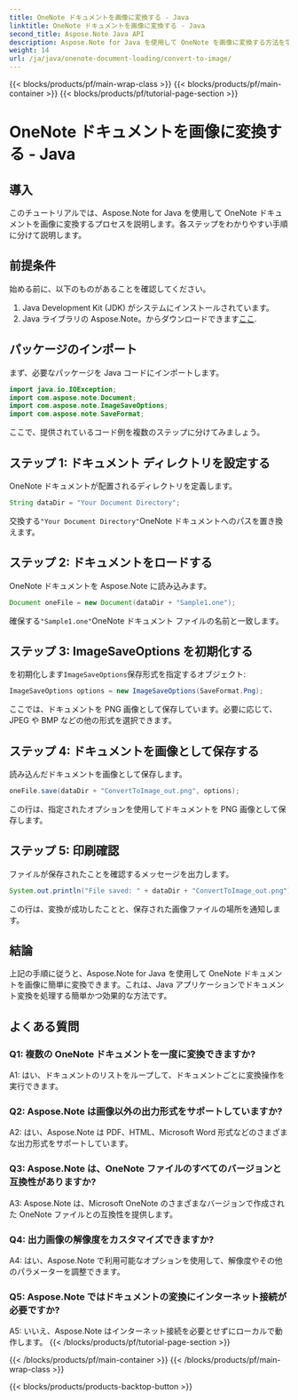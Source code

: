 ```yaml
---
title: OneNote ドキュメントを画像に変換する - Java
linktitle: OneNote ドキュメントを画像に変換する - Java
second_title: Aspose.Note Java API
description: Aspose.Note for Java を使用して OneNote を画像に変換する方法を学びます。簡単な手順に従い、ドキュメントをロードし、オプションを初期化し、PNG として保存します。
weight: 14
url: /ja/java/onenote-document-loading/convert-to-image/
---
```


{{< blocks/products/pf/main-wrap-class >}}
{{< blocks/products/pf/main-container >}}
{{< blocks/products/pf/tutorial-page-section >}}

# OneNote ドキュメントを画像に変換する - Java

## 導入

このチュートリアルでは、Aspose.Note for Java を使用して OneNote ドキュメントを画像に変換するプロセスを説明します。各ステップをわかりやすい手順に分けて説明します。

## 前提条件

始める前に、以下のものがあることを確認してください。

1. Java Development Kit (JDK) がシステムにインストールされています。
2.  Java ライブラリの Aspose.Note。からダウンロードできます[ここ](https://releases.aspose.com/note/java/).

## パッケージのインポート

まず、必要なパッケージを Java コードにインポートします。

```java
import java.io.IOException;
import com.aspose.note.Document;
import com.aspose.note.ImageSaveOptions;
import com.aspose.note.SaveFormat;
```

ここで、提供されているコード例を複数のステップに分けてみましょう。

## ステップ 1: ドキュメント ディレクトリを設定する

OneNote ドキュメントが配置されるディレクトリを定義します。

```java
String dataDir = "Your Document Directory";
```

交換する`"Your Document Directory"`OneNote ドキュメントへのパスを置き換えます。

## ステップ 2: ドキュメントをロードする

OneNote ドキュメントを Aspose.Note に読み込みます。

```java
Document oneFile = new Document(dataDir + "Sample1.one");
```

確保する`"Sample1.one"`OneNote ドキュメント ファイルの名前と一致します。

## ステップ 3: ImageSaveOptions を初期化する

を初期化します`ImageSaveOptions`保存形式を指定するオブジェクト:

```java
ImageSaveOptions options = new ImageSaveOptions(SaveFormat.Png);
```

ここでは、ドキュメントを PNG 画像として保存しています。必要に応じて、JPEG や BMP などの他の形式を選択できます。

## ステップ 4: ドキュメントを画像として保存する

読み込んだドキュメントを画像として保存します。

```java
oneFile.save(dataDir + "ConvertToImage_out.png", options);
```

この行は、指定されたオプションを使用してドキュメントを PNG 画像として保存します。

## ステップ 5: 印刷確認

ファイルが保存されたことを確認するメッセージを出力します。

```java
System.out.println("File saved: " + dataDir + "ConvertToImage_out.png");
```

この行は、変換が成功したことと、保存された画像ファイルの場所を通知します。

## 結論

上記の手順に従うと、Aspose.Note for Java を使用して OneNote ドキュメントを画像に簡単に変換できます。これは、Java アプリケーションでドキュメント変換を処理する簡単かつ効果的な方法です。

## よくある質問

### Q1: 複数の OneNote ドキュメントを一度に変換できますか?

A1: はい、ドキュメントのリストをループして、ドキュメントごとに変換操作を実行できます。

### Q2: Aspose.Note は画像以外の出力形式をサポートしていますか?

A2: はい、Aspose.Note は PDF、HTML、Microsoft Word 形式などのさまざまな出力形式をサポートしています。

### Q3: Aspose.Note は、OneNote ファイルのすべてのバージョンと互換性がありますか?

A3: Aspose.Note は、Microsoft OneNote のさまざまなバージョンで作成された OneNote ファイルとの互換性を提供します。

### Q4: 出力画像の解像度をカスタマイズできますか?

A4: はい、Aspose.Note で利用可能なオプションを使用して、解像度やその他のパラメーターを調整できます。

### Q5: Aspose.Note ではドキュメントの変換にインターネット接続が必要ですか?

A5: いいえ、Aspose.Note はインターネット接続を必要とせずにローカルで動作します。
{{< /blocks/products/pf/tutorial-page-section >}}

{{< /blocks/products/pf/main-container >}}
{{< /blocks/products/pf/main-wrap-class >}}

{{< blocks/products/products-backtop-button >}}
